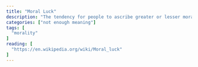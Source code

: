 ```yaml
---
title: "Moral Luck"
description: "The tendency for people to ascribe greater or lesser moral standing based on the outcome of an event."
categories: ["not enough meaning"]
tags: [
  "morality"
]
reading: [
  "https://en.wikipedia.org/wiki/Moral_luck"
]
---
```


